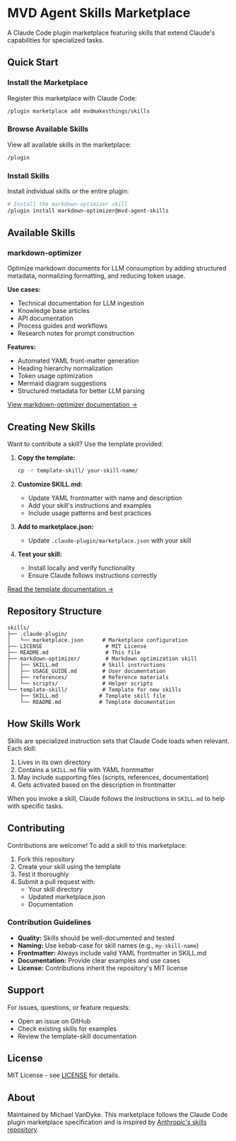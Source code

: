 # MVD Agent Skills Marketplace

A Claude Code plugin marketplace featuring skills that extend Claude's capabilities for specialized tasks.

## Quick Start

### Install the Marketplace

Register this marketplace with Claude Code:

```bash
/plugin marketplace add mvdmakesthings/skills
```

### Browse Available Skills

View all available skills in the marketplace:

```bash
/plugin
```

### Install Skills

Install individual skills or the entire plugin:

```bash
# Install the markdown-optimizer skill
/plugin install markdown-optimizer@mvd-agent-skills
```

## Available Skills

### markdown-optimizer

Optimize markdown documents for LLM consumption by adding structured metadata, normalizing formatting, and reducing token usage.

**Use cases:**
- Technical documentation for LLM ingestion
- Knowledge base articles
- API documentation
- Process guides and workflows
- Research notes for prompt construction

**Features:**
- Automated YAML front-matter generation
- Heading hierarchy normalization
- Token usage optimization
- Mermaid diagram suggestions
- Structured metadata for better LLM parsing

[View markdown-optimizer documentation →](markdown-optimizer/USAGE_GUIDE.md)

## Creating New Skills

Want to contribute a skill? Use the template provided:

1. **Copy the template:**
   ```bash
   cp -r template-skill/ your-skill-name/
   ```

2. **Customize SKILL.md:**
   - Update YAML frontmatter with name and description
   - Add your skill's instructions and examples
   - Include usage patterns and best practices

3. **Add to marketplace.json:**
   - Update `.claude-plugin/marketplace.json` with your skill

4. **Test your skill:**
   - Install locally and verify functionality
   - Ensure Claude follows instructions correctly

[Read the template documentation →](template-skill/README.md)

## Repository Structure

```
skills/
├── .claude-plugin/
│   └── marketplace.json      # Marketplace configuration
├── LICENSE                    # MIT License
├── README.md                  # This file
├── markdown-optimizer/        # Markdown optimization skill
│   ├── SKILL.md              # Skill instructions
│   ├── USAGE_GUIDE.md        # User documentation
│   ├── references/           # Reference materials
│   └── scripts/              # Helper scripts
└── template-skill/           # Template for new skills
    ├── SKILL.md             # Template skill file
    └── README.md            # Template documentation
```

## How Skills Work

Skills are specialized instruction sets that Claude Code loads when relevant. Each skill:

1. Lives in its own directory
2. Contains a `SKILL.md` file with YAML frontmatter
3. May include supporting files (scripts, references, documentation)
4. Gets activated based on the description in frontmatter

When you invoke a skill, Claude follows the instructions in `SKILL.md` to help with specific tasks.

## Contributing

Contributions are welcome! To add a skill to this marketplace:

1. Fork this repository
2. Create your skill using the template
3. Test it thoroughly
4. Submit a pull request with:
   - Your skill directory
   - Updated marketplace.json
   - Documentation

### Contribution Guidelines

- **Quality:** Skills should be well-documented and tested
- **Naming:** Use kebab-case for skill names (e.g., `my-skill-name`)
- **Frontmatter:** Always include valid YAML frontmatter in SKILL.md
- **Documentation:** Provide clear examples and use cases
- **License:** Contributions inherit the repository's MIT license

## Support

For issues, questions, or feature requests:
- Open an issue on GitHub
- Check existing skills for examples
- Review the template-skill documentation

## License

MIT License - see [LICENSE](LICENSE) for details.

## About

Maintained by Michael VanDyke. This marketplace follows the Claude Code plugin marketplace specification and is inspired by [Anthropic's skills repository](https://github.com/anthropics/skills).
